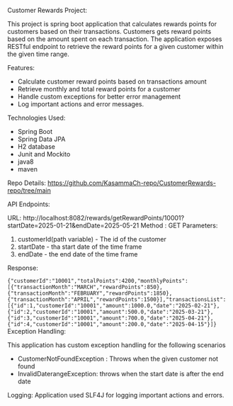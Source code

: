 Customer Rewards Project:

This project is spring boot application that calculates rewards points for customers based on their transactions.
Customers gets reward points based on the amount spent on each transaction. The application exposes RESTful endpoint
to retrieve the reward points for a given customer within the given time range.

Features:
* Calculate customer reward points based on transactions amount
* Retrieve monthly and total reward points for a customer
* Handle custom exceptions for better error management
* Log important actions and error messages.

Technologies Used:
* Spring Boot
* Spring Data JPA
* H2 database 
* Junit and Mockito
* java8
* maven

Repo Details: https://github.com/KasammaCh-repo/CustomerRewards-repo/tree/main

API Endpoints:

URL: http://localhost:8082/rewards/getRewardPoints/10001?startDate=2025-01-21&endDate=2025-05-21
Method : GET
Parameters:
1. customerId(path variable) - The id of the customer
2. startDate - tha start date of the time frame
3. endDate - the end date of the time frame

Response:

`{"customerId":"10001","totalPoints":4200,"monthlyPoints":[{"transactionMonth":"MARCH","rewardPoints":850},{"transactionMonth":"FEBRUARY","rewardPoints":1850},{"transactionMonth":"APRIL","rewardPoints":1500}],"transactionsList":[{"id":1,"customerId":"10001","amount":1000.0,"date":"2025-02-21"},{"id":2,"customerId":"10001","amount":500.0,"date":"2025-03-21"},{"id":3,"customerId":"10001","amount":700.0,"date":"2025-04-21"},{"id":4,"customerId":"10001","amount":200.0,"date":"2025-04-15"}]}
`
Exception Handling:

This application has custom exception handling for the following scenarios
* CustomerNotFoundException : Throws when the given customer not found
* InvalidDaterangeException: throws when the start date is after the end date

Logging:
Application used SLF4J for logging important actions and errors.
